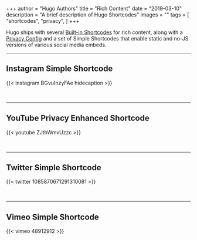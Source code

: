 +++
author = "Hugo Authors"
title = "Rich Content"
date = "2019-03-10"
description = "A brief description of Hugo Shortcodes"
images = ""
tags = [
    "shortcodes",
    "privacy",
]
+++

Hugo ships with several [Built-in Shortcodes](https://gohugo.io/content-management/shortcodes/#use-hugo-s-built-in-shortcodes) for rich content, along with a [Privacy Config](https://gohugo.io/about/hugo-and-gdpr/) and a set of Simple Shortcodes that enable static and no-JS versions of various social media embeds.
<!--more-->
---

## Instagram Simple Shortcode

{{< instagram BGvuInzyFAe hidecaption >}}

<br>

---

## YouTube Privacy Enhanced Shortcode

{{< youtube ZJthWmvUzzc >}}

<br>

---

## Twitter Simple Shortcode

{{< twitter 1085870671291310081 >}}

<br>

---

## Vimeo Simple Shortcode

{{< vimeo 48912912 >}}
